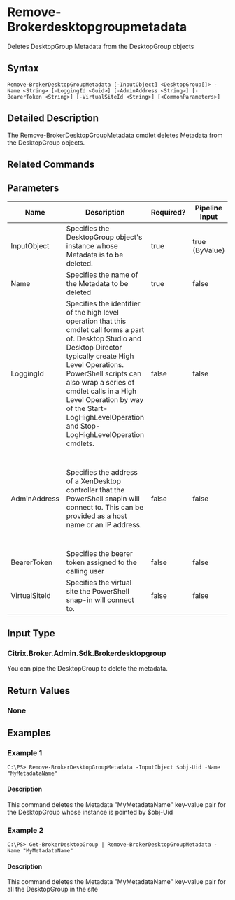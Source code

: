﻿
# Remove-Brokerdesktopgroupmetadata
Deletes DesktopGroup Metadata from the DesktopGroup objects
## Syntax
```
Remove-BrokerDesktopGroupMetadata [-InputObject] <DesktopGroup[]> -Name <String> [-LoggingId <Guid>] [-AdminAddress <String>] [-BearerToken <String>] [-VirtualSiteId <String>] [<CommonParameters>]
```
## Detailed Description
The Remove-BrokerDesktopGroupMetadata cmdlet deletes Metadata from the DesktopGroup objects.


## Related Commands

## Parameters
| Name   | Description | Required? | Pipeline Input | Default Value |
| --- | --- | --- | --- | --- |
| InputObject | Specifies the DesktopGroup object's instance whose Metadata is to be deleted. | true | true (ByValue) |  |
| Name | Specifies the name of the Metadata to be deleted | true | false |  |
| LoggingId | Specifies the identifier of the high level operation that this cmdlet call forms a part of. Desktop Studio and Desktop Director typically create High Level Operations. PowerShell scripts can also wrap a series of cmdlet calls in a High Level Operation by way of the Start-LogHighLevelOperation and Stop-LogHighLevelOperation cmdlets. | false | false |  |
| AdminAddress | Specifies the address of a XenDesktop controller that the PowerShell snapin will connect to. This can be provided as a host name or an IP address. | false | false | Localhost. Once a value is provided by any cmdlet, this value will become the default. |
| BearerToken | Specifies the bearer token assigned to the calling user | false | false |  |
| VirtualSiteId | Specifies the virtual site the PowerShell snap-in will connect to. | false | false |  |

## Input Type

### Citrix.Broker.Admin.Sdk.Brokerdesktopgroup
You can pipe the DesktopGroup to delete the metadata.
## Return Values

### None

## Examples

### Example 1
```
C:\PS> Remove-BrokerDesktopGroupMetadata -InputObject $obj-Uid -Name "MyMetadataName"
```
#### Description
This command deletes the Metadata "MyMetadataName" key-value pair for the DesktopGroup whose instance is pointed by \$obj-Uid
### Example 2
```
C:\PS> Get-BrokerDesktopGroup | Remove-BrokerDesktopGroupMetadata -Name "MyMetadataName"
```
#### Description
This command deletes the Metadata "MyMetadataName" key-value pair for all the DesktopGroup in the site
